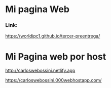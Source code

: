# Mi pagina Web
### Link:
https://worldipc1.github.io/tercer-preentrega/

# Mi Pagina web por host
http://carloswebossini.netlify.app

https://carloswebossini.000webhostapp.com/